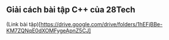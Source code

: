 ## Giải cách bài tập C++ của 28Tech
(Link bài tập)[https://drive.google.com/drive/folders/1hEFjBBe-KM7ZQNqE0dXOMFygeApnZ5CJ]
